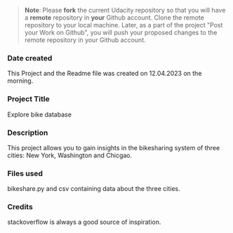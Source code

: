 >**Note**: Please **fork** the current Udacity repository so that you will have a **remote** repository in **your** Github account. Clone the remote repository to your local machine. Later, as a part of the project "Post your Work on Github", you will push your proposed changes to the remote repository in your Github account.

### Date created
This Project and the Readme file was created on 12.04.2023 on the morning.  
### Project Title
Explore bike database 

### Description
This project allows you to gain insights in the bikesharing system of three cities: New York, Washington and Chicgao.

### Files used
bikeshare.py and csv containing data about the three cities.

### Credits
stackoverflow is always a good source of inspiration. 
